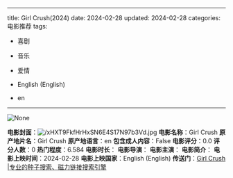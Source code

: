 
---
title: Girl Crush(2024)
date: 2024-02-28
updated: 2024-02-28
categories: 电影推荐
tags:

- 喜剧
- 音乐
- 爱情

- English (English)
- en
---

<img src="https://image.tmdb.org/t/p/originalNone" alt="None" title="None">

**电影封面**：<img src="https://image.tmdb.org/t/p/w200/xHXT9FkfHrHxSN6E4S17N97b3Vd.jpg" alt="/xHXT9FkfHrHxSN6E4S17N97b3Vd.jpg" title="/xHXT9FkfHrHxSN6E4S17N97b3Vd.jpg">
**电影名称**：Girl Crush
**原产地片名**：Girl Crush
**原产地语言**：en
**包含成人内容**：False
**电影评分**：0.0
**评分人数**：0
**热门程度**：6.584
**电影时长**：
**电影导演**：
**电影主演**：
**电影简介**：
**电影上映时间**：2024-02-28
**电影上映国家**：English (English)
**传送门**：[Girl Crush |专业的种子搜索、磁力链接搜索引擎](https://movie.amd794.com:2083/?search=Girl%20Crush&ordering=&mode=match_phrase&page_size=10&page=1)

